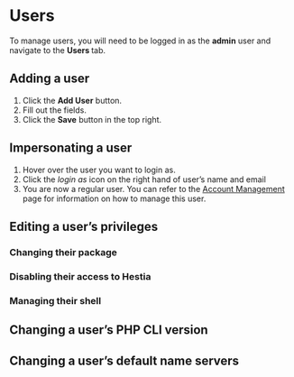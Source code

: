 # Users

To manage users, you will need to be logged in as the **admin** user and navigate to the **Users <i class="fas fa-fw fa-users"></i>** tab.

## Adding a user

1. Click the **<i class="fas fa-fw fa-plus-circle"></i> Add User** button.
2. Fill out the fields.
3. Click the **<i class="fas fa-fw fa-save"></i> Save** button in the top right.

## Impersonating a user

1. Hover over the user you want to login as.
2. Click the <i class="fas fa-fw fa-sign-in-alt"><span class="visually-hidden">login as</span></i> icon on the right hand of user’s name and email
3. You are now a regular user. You can refer to the [Account Management](../user-guide/account.md) page for information on how to manage this user.

## Editing a user’s privileges

### Changing their package

### Disabling their access to Hestia

### Managing their shell

## Changing a user’s PHP CLI version

## Changing a user’s default name servers
